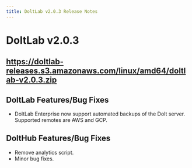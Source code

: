 ```yaml
---
title: DoltLab v2.0.3 Release Notes
---
```


# DoltLab v2.0.3
## https://doltlab-releases.s3.amazonaws.com/linux/amd64/doltlab-v2.0.3.zip

## DoltLab Features/Bug Fixes
* DoltLab Enterprise now support automated backups of the Dolt server. Supported remotes are AWS and GCP.

## DoltHub Features/Bug Fixes
* Remove analytics script.
* Minor bug fixes.
